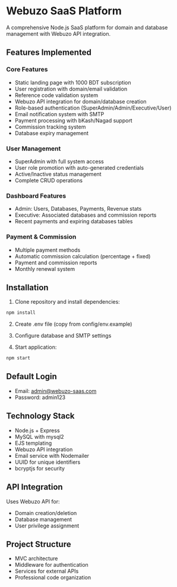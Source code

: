 # Webuzo SaaS Platform

A comprehensive Node.js SaaS platform for domain and database management with Webuzo API integration.

## Features Implemented

### Core Features
- Static landing page with 1000 BDT subscription
- User registration with domain/email validation  
- Reference code validation system
- Webuzo API integration for domain/database creation
- Role-based authentication (SuperAdmin/Admin/Executive/User)
- Email notification system with SMTP
- Payment processing with bKash/Nagad support
- Commission tracking system
- Database expiry management

### User Management
- SuperAdmin with full system access
- User role promotion with auto-generated credentials
- Active/Inactive status management
- Complete CRUD operations

### Dashboard Features
- Admin: Users, Databases, Payments, Revenue stats
- Executive: Associated databases and commission reports
- Recent payments and expiring databases tables

### Payment & Commission
- Multiple payment methods
- Automatic commission calculation (percentage + fixed)
- Payment and commission reports
- Monthly renewal system

## Installation

1. Clone repository and install dependencies:
```bash
npm install
```

2. Create .env file (copy from config/env.example)

3. Configure database and SMTP settings

4. Start application:
```bash
npm start
```

## Default Login
- Email: admin@webuzo-saas.com
- Password: admin123

## Technology Stack
- Node.js + Express
- MySQL with mysql2
- EJS templating
- Webuzo API integration
- Email service with Nodemailer
- UUID for unique identifiers
- bcryptjs for security

## API Integration
Uses Webuzo API for:
- Domain creation/deletion
- Database management
- User privilege assignment

## Project Structure
- MVC architecture
- Middleware for authentication
- Services for external APIs
- Professional code organization 